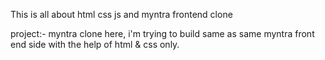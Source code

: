 This is all about html css js and myntra frontend clone 

   project:- myntra clone 
   here, i'm trying to build same as same myntra front end side with the help of html & css only.

   

